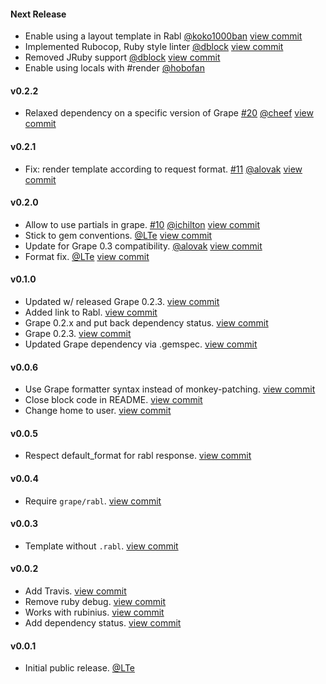 #### Next Release

* Enable using a layout template in Rabl [@koko1000ban](https://github.com/koko1000ban) [view commit](https://github.com/LTe/grape-rabl/commit/1fbfbd58c3fb320be1b52b3247fda2a23cacc9fc)
* Implemented Rubocop, Ruby style linter [@dblock](https://github.com/dblock) [view commit](https://github.com/LTe/grape-rabl/commit/1211056de22a5989c063d57b7b37ebb1f1977e83)
* Removed JRuby support [@dblock](https://github.com/dblock) [view commit](https://github.com/LTe/grape-rabl/commit/59905c1b09670fe08501e09bad4ec8714839f2d3)
* Enable using locals with #render [@hobofan](https://github.com/hobofan)

#### v0.2.2

* Relaxed dependency on a specific version of Grape [#20](https://github.com/LTe/grape-rabl/pull/20) [@cheef](https://github.com/cheef) [view commit](https://github.com/LTe/grape-rabl/commit/56da0a5bcecb16501cdd93ac25f3b6ca6d7a86f0)

#### v0.2.1

* Fix: render template according to request format. [#11](https://github.com/LTe/grape-rabl/pull/11) [@alovak](https://github.com/alovak) [view commit](http://github.com/LTe/grape-rabl/commit/f9658cf7a3026122afbb77e0da613731a5828338)

#### v0.2.0

* Allow to use partials in grape. [#10](https://github.com/LTe/grape-rabl/pull/10) [@ichilton](https://github.com/ichilton) [view commit](http://github.com/LTe/grape-rabl/commit/72c96c5acc9d8000f56ee8400ae0229053fb3e7e)
* Stick to gem conventions. [@LTe](https://github.com/lte) [view commit](http://github.com/LTe/grape-rabl/commit/aabd0e2ad72f56a75427eebcc586deed57cf5f58)
* Update for Grape 0.3 compatibility. [@alovak](https://github.com/alovak) [view commit](http://github.com/LTe/grape-rabl/commit/78bfdceffbfe90b700868ff1e79ab87e8baded81)
* Format fix. [@LTe](https://github.com/lte) [view commit](http://github.com/LTe/grape-rabl/commit/13749cc18d332dcd0050bb32980cc233868a7992)

#### v0.1.0

* Updated w/ released Grape 0.2.3. [view commit](http://github.com/LTe/grape-rabl/commit/9a055dfd8e13e0952a587de7a2e19c9f762e939c)
* Added link to Rabl. [view commit](http://github.com/LTe/grape-rabl/commit/2a7650cb5f9327761cac8b928453e451a973e131)
* Grape 0.2.x and put back dependency status. [view commit](http://github.com/LTe/grape-rabl/commit/9c1183f3758db8a79737ff35f0c328be646a3f65)
* Grape 0.2.3. [view commit](http://github.com/LTe/grape-rabl/commit/d06a6559a02095e1d84fbbd8df0c3eccdd31930b)
* Updated Grape dependency via .gemspec. [view commit](http://github.com/LTe/grape-rabl/commit/fd44b6a91fa327438eac968fea62ac00ec3ae01f)

#### v0.0.6

* Use Grape formatter syntax instead of monkey-patching. [view commit](http://github.com/LTe/grape-rabl/commit/bfba4c382933fd0f912d9114676b6d79d627c3be)
* Close block code in README. [view commit](http://github.com/LTe/grape-rabl/commit/f397a0de4399d0797b5e327d56234464091d7e3d)
* Change home to user. [view commit](http://github.com/LTe/grape-rabl/commit/45178ec13c613d872c65475b330d20a548459681)

#### v0.0.5

* Respect default_format for rabl response. [view commit](http://github.com/LTe/grape-rabl/commit/ac54ebbb1d43d1fb76ee9516c5aa683c750c73b0)

#### v0.0.4

* Require `grape/rabl`. [view commit](http://github.com/LTe/grape-rabl/commit/e99a185b20974f5e72ac3c19ec377a5853780a33)

#### v0.0.3

* Template without `.rabl`. [view commit](http://github.com/LTe/grape-rabl/commit/cecca03a680f8ae50b406e1b8c170eba27d1bc99)

#### v0.0.2

* Add Travis. [view commit](http://github.com/LTe/grape-rabl/commit/71c905bc91066c6fdb628afb555561e23219e213)
* Remove ruby debug. [view commit](http://github.com/LTe/grape-rabl/commit/f80fad14a49b14ae7264b08eff12832c37cbd0b2)
* Works with rubinius. [view commit](http://github.com/LTe/grape-rabl/commit/fceece344de095916ded7c477bb5891537bb8663)
* Add dependency status. [view commit](http://github.com/LTe/grape-rabl/commit/66820fb52155c65d4cd9bd7b67f0f22c1105fa46)

#### v0.0.1

* Initial public release. [@LTe](https://github.com/lte)
